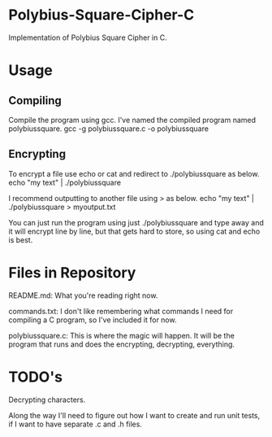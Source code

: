 # Polybius-Square-Cipher-C
Implementation of Polybius Square Cipher in C.

# Usage
## Compiling
Compile the program using gcc. I've named the compiled program named polybiussquare.
    gcc -g polybiussquare.c -o polybiussquare

## Encrypting
To encrypt a file use echo or cat and redirect to ./polybiussquare as below.
    echo "my text" | ./polybiussquare

I recommend outputting to another file using > as below.
    echo "my text" | ./polybiussquare > myoutput.txt

You can just run the program using just ./polybiussquare and type away and it will encrypt line by line, but that gets hard to store, so using cat and echo is best.

# Files in Repository
README.md: What you're reading right now.

commands.txt: I don't like remembering what commands I need for compiling a C program, so I've included it for now.

polybiussquare.c: This is where the magic will happen. It will be the program that runs and does the encrypting, decrypting, everything.

# TODO's
Decrypting characters. 

Along the way I'll need to figure out how I want to create and run unit tests, if I want to have separate .c and .h files.
